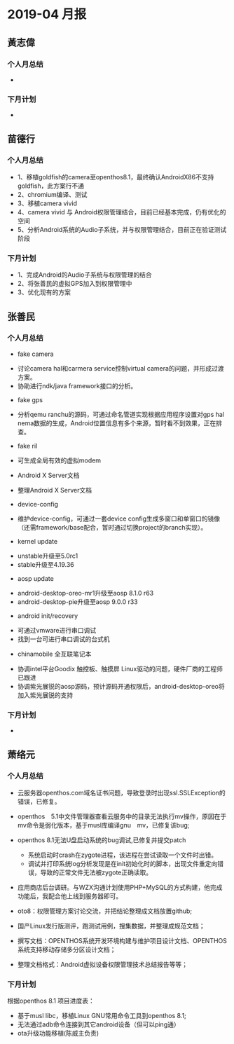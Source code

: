 # 2019-04 月报
## 黃志偉
### 个人月总结
* 
### 下月计划
* 

## 苗德行
### 个人月总结
- 1、移植goldfish的camera至openthos8.1，最终确认AndroidX86不支持goldfish，此方案行不通
- 2、chromium编译、测试
- 3、移植camera vivid
- 4、camera vivid 与 Android权限管理结合，目前已经基本完成，仍有优化的空间
- 5、分析Android系统的Audio子系统，并与权限管理结合，目前正在验证测试阶段

### 下月计划
- 1、完成Android的Audio子系统与权限管理的结合
- 2、将张善民的虚拟GPS加入到权限管理中
- 3、优化现有的方案

## 张善民
### 个人月总结
* fake camera
 - 讨论camera hal和carmera service控制virtual camera的问题，并形成过渡方案。
 - 协助进行ndk/java framework接口的分析。
* fake gps
 - 分析qemu ranchu的源码，可通过命名管道实现根据应用程序设置对gps hal nema数据的生成，Android位置信息有多个来源，暂时看不到效果，正在排查。
* fake ril
 - 可生成全局有效的虚拟modem
* Android X Server文档
 - 整理Android X Server文档
* device-config
 - 维护device-config，可通过一套device config生成多窗口和单窗口的镜像（还需framework/base配合，暂时通过切换project的branch实现）。
* kernel update
 - unstable升级至5.0rc1
 - stable升级至4.19.36
* aosp update
 - android-desktop-oreo-mr1升级至aosp 8.1.0 r63
 - android-desktop-pie升级至aosp 9.0.0 r33
* android init/recovery
 - 可通过vmware进行串口调试
 - 找到一台可进行串口调试的台式机
* chinamobile 全互联笔记本
 - 协调intel平台Goodix 触控板、触摸屏 Linux驱动的问题，硬件厂商的工程师已跟进
 - 协调紫光展锐的aosp源码，预计源码开通权限后，android-desktop-oreo将加入紫光展锐的支持
### 下月计划
* 

## 萧络元
### 个人月总结
* 云服务器openthos.com域名证书问题，导致登录时出现ssl.SSLException的错误，已修复。
* openthos　5.1中文件管理器查看云服务中的目录无法执行mv操作，原因在于mv命令是弱化版本，基于musl库编译gnu　mv，已修复该bug;
* openthos 8.1无法U盘启动系统的bug调试,已修复并提交patch
  - 系统启动时crash在zygote进程，该进程在尝试读取一个文件时出错。
  - 调试并打印系统log分析发现是在init初始化时的脚本，出现文件重定向错误，导致的正常文件无法被zygote正确读取。

* 应用商店后台调研。与WZX沟通计划使用PHP+MySQL的方式构建，他完成功能后，我配合他上线到服务器即可。
* oto8：权限管理方案讨论交流，并把结论整理成文档放置github;
* 国产Linux发行版测评，跑测试用例，搜集数据，并整理成规范文档；
* 撰写文档：OPENTHOS系统开发环境构建与维护项目设计文档、OPENTHOS系统支持移动存储多分区设计文档；
* 整理文档格式：Android虚拟设备权限管理技术总结报告等等；
### 下月计划
根据openthos 8.1 项目进度表：
* 基于musl libc，移植Linux GNU常用命令工具到openthos 8.1;
* 无法通过adb命令连接到其它android设备（但可以ping通）
* ota升级功能移植(陈威主负责)

